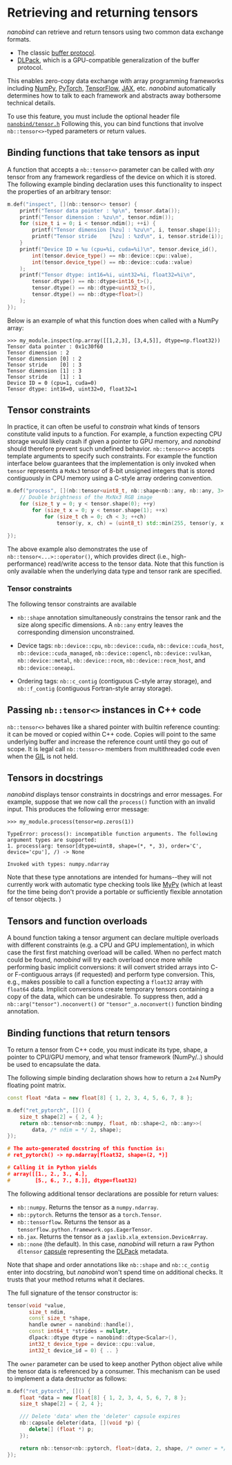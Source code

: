 # Retrieving and returning tensors

_nanobind_ can retrieve and return tensors using two common data exchange
formats.

- The classic [buffer protocol](https://docs.python.org/3/c-api/buffer.html).
- [DLPack](https://github.com/dmlc/dlpack), which is a GPU-compatible
  generalization of the buffer protocol.

This enables zero-copy data exchange with array programming frameworks
including [NumPy](https://numpy.org), [PyTorch](https://pytorch.org),
[TensorFlow](https://www.tensorflow.org), [JAX](https://jax.readthedocs.io),
etc. _nanobind_ automatically determines how to talk to each framework and
abstracts away bothersome technical details.

To use this feature, you must include the optional header file
[`nanobind/tensor.h`](https://github.com/wjakob/nanobind/blob/master/include/nanobind/tensor.h)
Following this, you can bind functions that involve `nb::tensor<>`-typed
parameters or return values.

## Binding functions that take tensors as input

A function that accepts a `nb::tensor<>` parameter can be called with *any*
tensor from any framework regardless of the device on which it is stored. The
following example binding declaration uses this functionality to inspect the
properties of an arbitrary tensor:

```cpp
m.def("inspect", [](nb::tensor<> tensor) {
    printf("Tensor data pointer : %p\n", tensor.data());
    printf("Tensor dimension : %zu\n", tensor.ndim());
    for (size_t i = 0; i < tensor.ndim(); ++i) {
        printf("Tensor dimension [%zu] : %zu\n", i, tensor.shape(i));
        printf("Tensor stride    [%zu] : %zd\n", i, tensor.stride(i));
    }
    printf("Device ID = %u (cpu=%i, cuda=%i)\n", tensor.device_id(),
        int(tensor.device_type() == nb::device::cpu::value),
        int(tensor.device_type() == nb::device::cuda::value)
    );
    printf("Tensor dtype: int16=%i, uint32=%i, float32=%i\n",
        tensor.dtype() == nb::dtype<int16_t>(),
        tensor.dtype() == nb::dtype<uint32_t>(),
        tensor.dtype() == nb::dtype<float>()
    );
});
```

Below is an example of what this function does when called with a NumPy array:
```pycon
>>> my_module.inspect(np.array([[1,2,3], [3,4,5]], dtype=np.float32))
Tensor data pointer : 0x1c30f60
Tensor dimension : 2
Tensor dimension [0] : 2
Tensor stride    [0] : 3
Tensor dimension [1] : 3
Tensor stride    [1] : 1
Device ID = 0 (cpu=1, cuda=0)
Tensor dtype: int16=0, uint32=0, float32=1
```

## Tensor constraints

In practice, it can often be useful to *constrain* what kinds of tensors
constitute valid inputs to a function. For example, a function expecting CPU
storage would likely crash if given a pointer to GPU memory, and _nanobind_
should therefore prevent such undefined behavior. `nb::tensor<>` accepts
template arguments to specify such constraints. For example the function
interface below guarantees that the implementation is only invoked when
`tensor` represents a `MxNx3` tensor of 8-bit unsigned integers that is
stored contiguously in CPU memory using a C-style array ordering convention.

```cpp
m.def("process", [](nb::tensor<uint8_t, nb::shape<nb::any, nb::any, 3>, nb::c_contig, nb::device::cpu> tensor) {
    // Double brightness of the MxNx3 RGB image
    for (size_t y = 0; y < tensor.shape(0); ++y)
        for (size_t x = 0; y < tensor.shape(1); ++x)
            for (size_t ch = 0; ch < 3; ++ch)
                tensor(y, x, ch) = (uint8_t) std::min(255, tensor(y, x, ch) * 2);

});
```

The above example also demonstrates the use of `nb::tensor<...>::operator()`,
which provides direct (i.e., high-performance) read/write access to the tensor
data. Note that this function is only available when the underlying data type
and tensor rank are specified.

### Tensor constraints

The following tensor constraints are available

- `nb::shape` annotation simultaneously constrains the tensor rank and
  the size along specific dimensions. A `nb::any` entry leaves the
  corresponding dimension unconstrained.

- Device tags: `nb::device::cpu`, `nb::device::cuda`, `nb::device::cuda_host`,
  `nb::device::cuda_managed`, `nb::device::opencl`, `nb::device::vulkan`,
  `nb::device::metal`, `nb::device::rocm`, `nb::device::rocm_host`, and
  `nb::device::oneapi`.

- Ordering tags: `nb::c_contig` (contiguous C-style array storage),
  and `nb::f_contig` (contiguous Fortran-style array storage).

## Passing `nb::tensor<>` instances in C++ code

`nb::tensor<>` behaves like a shared pointer with builtin reference
counting: it can be moved or copied within C++ code. Copies will point to
the same underlying buffer and increase the reference count until they go
out of scope. It is legal call `nb::tensor<>` members from multithreaded
code even when the
[GIL](https://wiki.python.org/moin/GlobalInterpreterLock) is not held.

## Tensors in docstrings

_nanobind_ displays tensor constraints in docstrings and error messages.
For example, suppose that we now call the `process()` function with an
invalid input. This produces the following error message:

```pycon
>>> my_module.process(tensor=np.zeros(1))

TypeError: process(): incompatible function arguments. The following argument types are supported:
1. process(arg: tensor[dtype=uint8, shape=(*, *, 3), order='C', device='cpu'], /) -> None

Invoked with types: numpy.ndarray
```

Note that these type annotations are intended for humans--they will not
currently work with automatic type checking tools like
[MyPy](https://mypy.readthedocs.io/en/stable/) (which at least for the time
being don't provide a portable or sufficiently flexible annotation of tensor
objects. )

## Tensors and function overloads

A bound function taking a tensor argument can declare multiple overloads
with different constraints (e.g. a CPU and GPU implementation), in which
case the first first matching overload will be called. When no perfect
match could be found, _nanobind_ will try each overload once more while
performing basic implicit conversions: it will convert strided arrays into
C- or F-contiguous arrays (if requested) and perform type conversion. This,
e.g., makes possible to call a function expecting a `float32` array with
`float64` data. Implicit conversions create temporary tensors containing a
copy of the data, which can be undesirable. To suppress then, add a
`nb::arg("tensor").noconvert()` or `"tensor"_a.noconvert()` function
binding annotation.


## Binding functions that return tensors

To return a tensor from C++ code, you must indicate its type, shape, a pointer
to CPU/GPU memory, and what tensor framework (NumPy/..) should be used to
encapsulate the data.

The following simple binding declaration shows how to return a `2x4` NumPy
floating point matrix.

```cpp
const float *data = new float[8] { 1, 2, 3, 4, 5, 6, 7, 8 };

m.def("ret_pytorch", []() {
    size_t shape[2] = { 2, 4 };
    return nb::tensor<nb::numpy, float, nb::shape<2, nb::any>>(
        data, /* ndim = */ 2, shape);
});

# The auto-generated docstring of this function is:
# ret_pytorch() -> np.ndarray[float32, shape=(2, *)]

# Calling it in Python yields
# array([[1., 2., 3., 4.],
#        [5., 6., 7., 8.]], dtype=float32)
```

The following additional tensor declarations are possible for return values:

- `nb::numpy`. Returns the tensor as a `numpy.ndarray`.
- `nb::pytorch`. Returns the tensor as a `torch.Tensor`.
- `nb::tensorflow`. Returns the tensor as a `tensorflow.python.framework.ops.EagerTensor`.
- `nb.jax`. Returns the tensor as a `jaxlib.xla_extension.DeviceArray`.
- `nb::none` (the default). In this case, _nanobind_ will return a raw Python
  `dltensor` [capsule](https://docs.python.org/3/c-api/capsule.html)
  representing the [DLPack](https://github.com/dmlc/dlpack) metadata.

Note that shape and order annotations like `nb::shape` and `nb::c_contig`
enter into docstring, but _nanobind_ won't spend time on additional checks. It
trusts that your method returns what it declares.

The full signature of the tensor constructor is:
```cpp
tensor(void *value,
       size_t ndim,
       const size_t *shape,
       handle owner = nanobind::handle(),
       const int64_t *strides = nullptr,
       dlpack::dtype dtype = nanobind::dtype<Scalar>(),
       int32_t device_type = device::cpu::value,
       int32_t device_id = 0) { .. }
```

The `owner` parameter can be used to keep another Python object alive while
the tensor data is referenced by a consumer. This mechanism can be used to
implement a data destructor as follows:


```cpp
m.def("ret_pytorch", []() {
    float *data = new float[8] { 1, 2, 3, 4, 5, 6, 7, 8 };
    size_t shape[2] = { 2, 4 };

    /// Delete 'data' when the 'deleter' capsule expires
    nb::capsule deleter(data, [](void *p) {
       delete[] (float *) p;
    });

    return nb::tensor<nb::pytorch, float>(data, 2, shape, /* owner = */ deleter);
});
```
